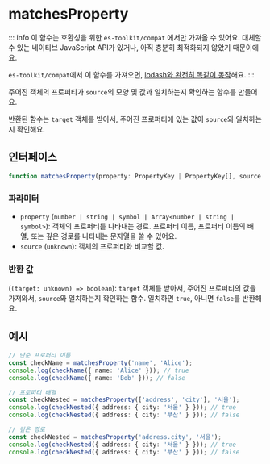 # matchesProperty

::: info
이 함수는 호환성을 위한 `es-toolkit/compat` 에서만 가져올 수 있어요. 대체할 수 있는 네이티브 JavaScript API가 있거나, 아직 충분히 최적화되지 않았기 때문이에요.

`es-toolkit/compat`에서 이 함수를 가져오면, [lodash와 완전히 똑같이 동작](../../../compatibility.md)해요.
:::

주어진 객체의 프로퍼티가 `source`의 모양 및 값과 일치하는지 확인하는 함수를 만들어요.

반환된 함수는 `target` 객체를 받아서, 주어진 프로퍼티에 있는 값이 `source`와 일치하는지 확인해요.

## 인터페이스

```typescript
function matchesProperty(property: PropertyKey | PropertyKey[], source: unknown): (target?: unknown) => boolean;
```

### 파라미터

- `property` (`number | string | symbol | Array<number | string | symbol>`): 객체의 프로퍼티를 나타내는 경로. 프로퍼티 이름, 프로퍼티 이름의 배열, 또는 깊은 경로를 나타내는 문자열을 쓸 수 있어요.
- `source` (`unknown`): 객체의 프로퍼티와 비교할 값.

### 반환 값

(`(target: unknown) => boolean`): `target` 객체를 받아서, 주어진 프로퍼티의 값을 가져와서, `source`와 일치하는지 확인하는 함수. 일치하면 `true`, 아니면 `false`를 반환해요.

## 예시

```typescript
// 단순 프로퍼티 이름
const checkName = matchesProperty('name', 'Alice');
console.log(checkName({ name: 'Alice' })); // true
console.log(checkName({ name: 'Bob' })); // false

// 프로퍼티 배열
const checkNested = matchesProperty(['address', 'city'], '서울');
console.log(checkNested({ address: { city: '서울' } })); // true
console.log(checkNested({ address: { city: '부산' } })); // false

// 깊은 경로
const checkNested = matchesProperty('address.city', '서울');
console.log(checkNested({ address: { city: '서울' } })); // true
console.log(checkNested({ address: { city: '부산' } })); // false
```
